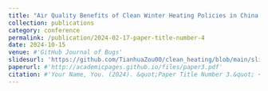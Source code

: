 ```yaml
---
title: "Air Quality Benefits of Clean Winter Heating Policies in China: New Evidence from Machine Learning"
collection: publications
category: conference
permalink: /publication/2024-02-17-paper-title-number-4
date: 2024-10-15
venue: #'GitHub Journal of Bugs'
slidesurl: 'https://github.com/TianhuaZou00/clean_heating/blob/main/slides_cleaning_heating.pdf'
paperurl: #'http://academicpages.github.io/files/paper3.pdf'
citation: #'Your Name, You. (2024). &quot;Paper Title Number 3.&quot; <i>GitHub Journal of Bugs</i>. 1(3).'
---
```


